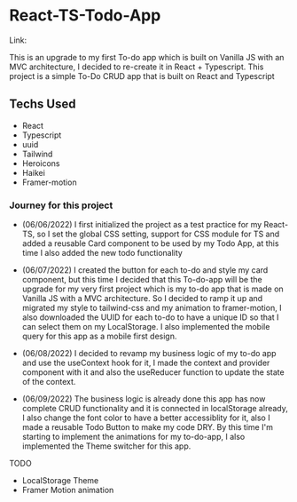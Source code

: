 # React-TS-Todo-App

Link:

This is an upgrade to my first To-do app which is built on Vanilla JS with an MVC architecture, I decided to re-create it in React + Typescript. This project is a simple To-Do CRUD app that is built on React and Typescript

## Techs Used

- React
- Typescript
- uuid
- Tailwind
- Heroicons
- Haikei
- Framer-motion

### Journey for this project

- (06/06/2022) I first initialized the project as a test practice for my React-TS, so I set the global CSS setting, support for CSS module for TS and added a reusable Card component to be used by my Todo App, at this time I also added the new todo functionality

- (06/07/2022) I created the button for each to-do and style my card component, but this time I decided that this To-do-app will be the upgrade for my very first project which is my to-do app that is made on Vanilla JS with a MVC architecture. So I decided to ramp it up and migrated my style to tailwind-css and my animation to framer-motion, I also downloaded the UUID for each to-do to have a unique ID so that I can select them on my LocalStorage. I also implemented the mobile query for this app as a mobile first design.

- (06/08/2022) I decided to revamp my business logic of my to-do app and use the useContext hook for it, I made the context and provider component with it and also the useReducer function to update the state of the context.

- (06/09/2022) The business logic is already done this app has now complete CRUD functionality and it is connected in localStorage already, I also change the font color to have a better accessiblity for it, also I made a reusable Todo Button to make my code DRY. By this time I'm starting to implement the animations for my to-do-app, I also implemented the Theme switcher for this app.

TODO

- LocalStorage Theme
- Framer Motion animation
